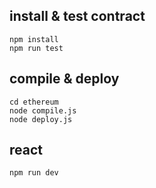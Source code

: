 
## install & test contract
```
npm install
npm run test
```

## compile & deploy
```
cd ethereum
node compile.js
node deploy.js
```

## react
```
npm run dev
```

